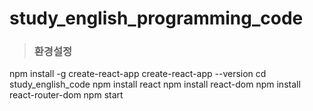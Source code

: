 # study_english_programming_code
>### 환경설정
npm install -g create-react-app
create-react-app --version
cd study_english_code
npm install react
npm install react-dom
npm install react-router-dom
npm start

